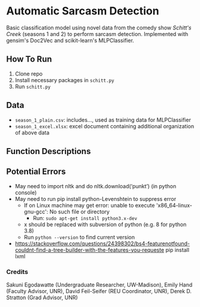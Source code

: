 # Automatic Sarcasm Detection
Basic classification model using novel data from the comedy show *Schitt's Creek* (seasons 1 and 2) to perform sarcasm detection. Implemented with gensim's Doc2Vec and scikit-learn's MLPClassifier.

## How To Run
1) Clone repo
2) Install necessary packages in `schitt.py`
3) Run `schitt.py`

## Data
* `season_1_plain.csv`: includes..., used as training data for MLPClassifier
* `season_1_excel.xlsx`: excel document containing additional organization of above data

## Function Descriptions

## Potential Errors
* May need to import nltk and do nltk.download(‘punkt’) (in python console)
* May need to run pip install python-Levenshtein to suppress error
  * If on Linux machine may get error: unable to execute 'x86_64-linux-gnu-gcc': No such file or directory
    * Run: `sudo apt-get install python3.x-dev`
  * x should be replaced with subversion of python (e.g. 8 for python 3.8)
  * Run `python --version` to find current version
* https://stackoverflow.com/questions/24398302/bs4-featurenotfound-couldnt-find-a-tree-builder-with-the-features-you-requeste
pip install lxml

### Credits
Sakuni Egodawatte (Undergraduate Researcher, UW-Madison), Emily Hand (Faculty Advisor, UNR), David Feil-Seifer (REU Coordinator, UNR), Derek D. Stratton (Grad Advisor, UNR)
